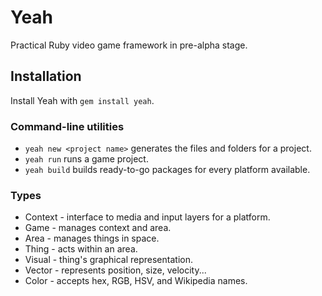 Yeah
====
Practical Ruby video game framework in pre-alpha stage.

Installation
------------
Install Yeah with `gem install yeah`.

### Command-line utilities

  * `yeah new <project name>` generates the files and folders for a project.
  * `yeah run` runs a game project.
  * `yeah build` builds ready-to-go packages for every platform available.

### Types

  * Context - interface to media and input layers for a platform.
  * Game - manages context and area.
  * Area - manages things in space.
  * Thing - acts within an area.
  * Visual - thing's graphical representation.
  * Vector - represents position, size, velocity...
  * Color - accepts hex, RGB, HSV, and Wikipedia names.
